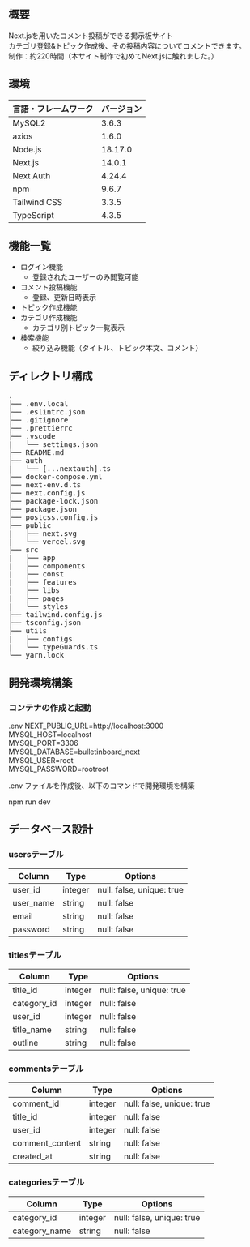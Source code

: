 ## 概要

 Next.jsを用いたコメント投稿ができる掲示板サイト<br >
 カテゴリ登録&トピック作成後、その投稿内容についてコメントできます。<br >
 制作：約220時間（本サイト制作で初めてNext.jsに触れました。）


## 環境

| 言語・フレームワーク  | バージョン |
| --------------------- | ---------- |
| MySQL2                 | 3.6.3        |
| axios                 | 1.6.0        |
| Node.js               | 18.17.0    |
| Next.js                 | 14.0.1     |
| Next Auth                 | 4.24.4     |
| npm             |  9.6.7      |
| Tailwind CSS             |  3.3.5      |
| TypeScript             |  4.3.5      |


## 機能一覧

- ログイン機能
  - 登録されたユーザーのみ閲覧可能
- コメント投稿機能
  - 登録、更新日時表示
- トピック作成機能
- カテゴリ作成機能
  - カテゴリ別トピック一覧表示
- 検索機能
  - 絞り込み機能（タイトル、トピック本文、コメント）


## ディレクトリ構成
<pre>
.
├── .env.local
├── .eslintrc.json
├── .gitignore
├── .prettierrc
├── .vscode
|   └── settings.json
├── README.md
├── auth
|   └── [...nextauth].ts
├── docker-compose.yml
├── next-env.d.ts
├── next.config.js
├── package-lock.json
├── package.json
├── postcss.config.js
├── public
|   ├── next.svg
|   └── vercel.svg
├── src
|   ├── app
|   ├── components
|   ├── const
|   ├── features
|   ├── libs
|   ├── pages
|   └── styles
├── tailwind.config.js
├── tsconfig.json
├── utils
|   ├── configs
|   └── typeGuards.ts
└── yarn.lock
</pre>


## 開発環境構築

### コンテナの作成と起動

.env
NEXT_PUBLIC_URL=http://localhost:3000<br >
MYSQL_HOST=localhost<br >
MYSQL_PORT=3306<br >
MYSQL_DATABASE=bulletinboard_next<br >
MYSQL_USER=root<br >
MYSQL_PASSWORD=rootroot


.env ファイルを作成後、以下のコマンドで開発環境を構築

npm run dev


## データベース設計

### usersテーブル
| Column             | Type       | Options                        |
| ------------------ | ---------- | ------------------------------ |
| user_id            | integer    | null: false, unique: true      |
| user_name          | string     | null: false                    |
| email              | string     | null: false                    |
| password           | string     | null: false                    |

### titlesテーブル
| Column             | Type       | Options                        |
| ------------------ | ---------- | ------------------------------ |
| title_id           | integer    | null: false, unique: true      |
| category_id        | integer    | null: false                    |
| user_id            | integer    | null: false                    |
| title_name         | string     | null: false                    |
| outline            | string     | null: false                    |

### commentsテーブル
| Column             | Type       | Options                        |
| ------------------ | ---------- | ------------------------------ |
| comment_id         | integer    | null: false, unique: true      |
| title_id           | integer    | null: false                    |
| user_id            | integer    | null: false                    |
| comment_content    | string     | null: false                    |
| created_at         | string     | null: false                    |

### categoriesテーブル
| Column             | Type       | Options                        |
| ------------------ | ---------- | ------------------------------ |
| category_id        | integer    | null: false, unique: true      |
| category_name      | string     | null: false                    |
